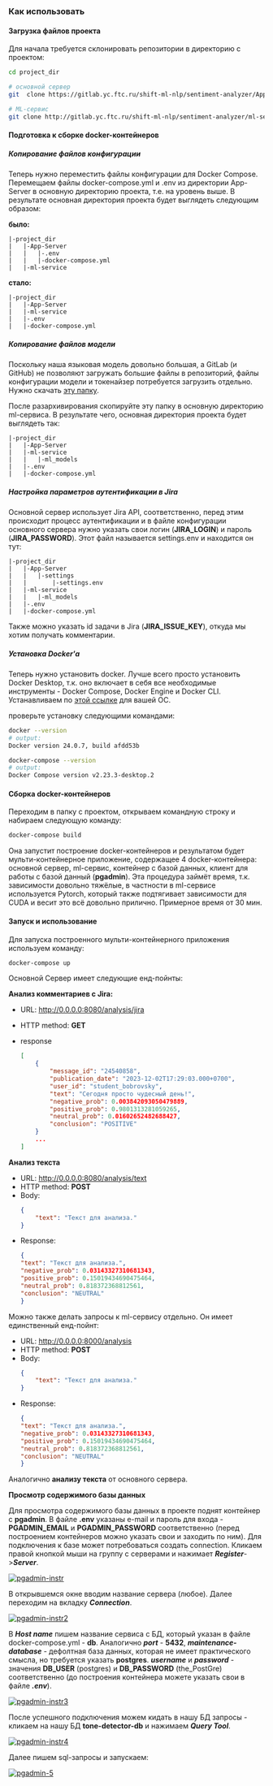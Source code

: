 ### Как использовать
#### Загрузка файлов проекта
Для начала требуется склонировать репозитории в директорию с проектом:

```bash
cd project_dir

# основной сервер
git  clone https://gitlab.yc.ftc.ru/shift-ml-nlp/sentiment-analyzer/App-Server.git

# ML-сервис
git clone http://gitlab.yc.ftc.ru/shift-ml-nlp/sentiment-analyzer/ml-service.git
```

#### Подготовка к сборке docker-контейнеров
##### Копирование файлов конфигурации

Теперь нужно переместить файлы конфигурации для Docker Compose. Перемещаем файлы docker-compose.yml и .env из директории App-Server в основную директорию проекта, т.е. на уровень выше. В результате основная директория проекта будет выглядеть следующим образом:

__было:__
```
|-project_dir
|   |-App-Server
|   |   |-.env
|   |   |-docker-compose.yml
|   |-ml-service
```
__стало:__

```
|-project_dir
|   |-App-Server
|   |-ml-service
|   |-.env
|   |-docker-compose.yml
```

##### Копирование файлов модели 

Поскольку наша языковая модель довольно большая, а GitLab (и GitHub) не позволяют загружать большие файлы в репозиторий, файлы конфигурации модели и токенайзер потребуется загрузить отдельно. Нужно скачать [эту папку](https://drive.google.com/file/d/1T6T52DT7NqAo8_XBPIU-XthHKv-hsaYi/view?usp=sharing).

После разархивирования скопируйте эту папку в основную директорию ml-сервиса. В результате чего, основная директория проекта будет выглядеть так:

```
|-project_dir
|   |-App-Server
|   |-ml-service
|   |   |-ml_models
|   |-.env
|   |-docker-compose.yml
```

##### Настройка параметров аутентификации в Jira

Основной сервер использует Jira API, соответственно, перед этим происходит процесс аутентификации и в файле конфигурации основного сервера нужно указать свои логин (__JIRA_LOGIN__) и пароль (__JIRA_PASSWORD__). Этот файл называется settings.env и находится он тут:

```
|-project_dir
|   |-App-Server
|   |   |-settings
|   |       |-settings.env 
|   |-ml-service
|   |   |-ml_models
|   |-.env
|   |-docker-compose.yml
```

Также можно указать id задачи в Jira (__JIRA_ISSUE_KEY__), откуда мы хотим получать комментарии.

##### Установка Docker'а

Теперь нужно установить docker. Лучше всего просто установить Docker Desktop, т.к. оно
включает в себя все необходимые инструменты - Docker Compose, Docker Engine и Docker CLI.
Устанавливаем по [этой ссылке](https://docs.docker.com/desktop/?_gl=1*ra15d4*_ga*MTA5MzU4MTk1LjE3MDEwNzU3NjY.*_ga_XJWPQMJYHQ*MTcwNjAwOTA0NS4xNy4xLjE3MDYwMTAwMTAuNTEuMC4w) для вашей ОС.

проверьте установку следующими командами:

```bash
docker --version
# output:
Docker version 24.0.7, build afdd53b
```

```bash
docker-compose --version
# output:
Docker Compose version v2.23.3-desktop.2
```
#### Сборка docker-контейнеров

Переходим в папку с проектом, открываем командную строку и набираем следующую команду:

```bash
docker-compose build
```

Она запустит построение docker-контейнеров и результатом будет мульти-контейнерное приложение, содержащее 4 docker-контейнера: основной сервер, ml-сервис, контейнер с базой данных, клиент для работы с базой данный (__pgadmin__). Эта процедура займёт время, т.к. зависимости довольно тяжёлые, в частности в ml-сервисе используется Pytorch, который также подтягивает зависимости для CUDA и весит это всё довольно прилично. Примерное время от 30 мин.

#### Запуск и использование

Для запуска построенного мульти-контейнерного приложения используем команду:

```bash
docker-compose up
```

Основной Сервер имеет следующие енд-пойнты:

__Анализ комментариев с Jira:__

* URL: http://0.0.0.0:8080/analysis/jira
* HTTP method: __GET__
* response

    ```json
    [
        {
            "message_id": "24540858",
            "publication_date": "2023-12-02T17:29:03.000+0700",
            "user_id": "student_bobrovsky",
            "text": "Сегодня просто чудесный день!",
            "negative_prob": 0.003842093050479889,
            "positive_prob": 0.9801313281059265,
            "neutral_prob": 0.01602652482688427,
            "conclusion": "POSITIVE"
        }
        ...
    ]
    ```

__Анализ текста__

* URL: http://0.0.0.0:8080/analysis/text
* HTTP method: __POST__
* Body:
    ```json
    {
        "text": "Текст для анализа."
    }
    ```
* Response:
    ```json
    {
    "text": "Текст для анализа.",
    "negative_prob": 0.03143327310681343,
    "positive_prob": 0.15019434690475464,
    "neutral_prob": 0.818372368812561,
    "conclusion": "NEUTRAL"
    }
    ```

Можно также делать запросы к ml-сервису отдельно. Он имеет единственный енд-пойнт:

* URL: http://0.0.0.0:8000/analysis
* HTTP method: __POST__
* Body:
    ```json
    {
        "text": "Текст для анализа."
    }
    ```
* Response:
    ```json
    {
    "text": "Текст для анализа.",
    "negative_prob": 0.03143327310681343,
    "positive_prob": 0.15019434690475464,
    "neutral_prob": 0.818372368812561,
    "conclusion": "NEUTRAL"
    }
Аналогично __анализу текста__ от основного сервера.

__Просмотр содержимого базы данных__

Для просмотра содержимого базы данных в проекте поднят контейнер с __pgadmin__. В файле __.env__ указаны e-mail и пароль для входа - __PGADMIN_EMAIL__ и __PGADMIN_PASSWORD__ соответственно (перед построением контейнеров можно указать свои и заходить по ним). Для подключения к базе может потребоваться создать connection. Кликаем правой кнопкой мыши на группу с серверами и нажимает ___Register___->___Server___.

<a href="https://ibb.co/7tMYjXK"><img src="https://i.ibb.co/whG0BR4/pgadmin-instr.png" alt="pgadmin-instr" border="0"></a>

В открывшемся окне вводим название сервера (любое). Далее переходим на вкладку ___Connection___. 

<a href="https://ibb.co/Tr5Kw7V"><img src="https://i.ibb.co/nRS3wYH/pgadmin-instr2.png" alt="pgadmin-instr2" border="0"></a>

В ___Host name___ пишем название сервиса с БД, который указан в файле docker-compose.yml - __db__. Аналогично ___port___ - __5432__, ___maintenance-database___ - дефолтная база данных, которая не имеет практического смысла, но требуется указать __postgres__. ___username___ и ___password___ - значения __DB_USER__ (postgres) и __DB_PASSWORD__ (the_PostGre) соответственно (до построения контейнера можете указать свои в файле ___.env___).

<a href="https://ibb.co/yychkxs"><img src="https://i.ibb.co/YkFDdVj/pgadmin-instr3.png" alt="pgadmin-instr3" border="0"></a>

После успешного подключения можем кидать в нашу БД запросы - кликаем на нашу БД __tone-detector-db__ и нажимаем ___Query Tool___.

<a href="https://ibb.co/SJTSK6s"><img src="https://i.ibb.co/zNcdSmn/pgadmin-instr4.jpg" alt="pgadmin-instr4" border="0"></a>

Далее пишем sql-запросы и запускаем:

<a href="https://ibb.co/c8p15b2"><img src="https://i.ibb.co/s1D2S5s/pgadmin-5.png" alt="pgadmin-5" border="0"></a>

